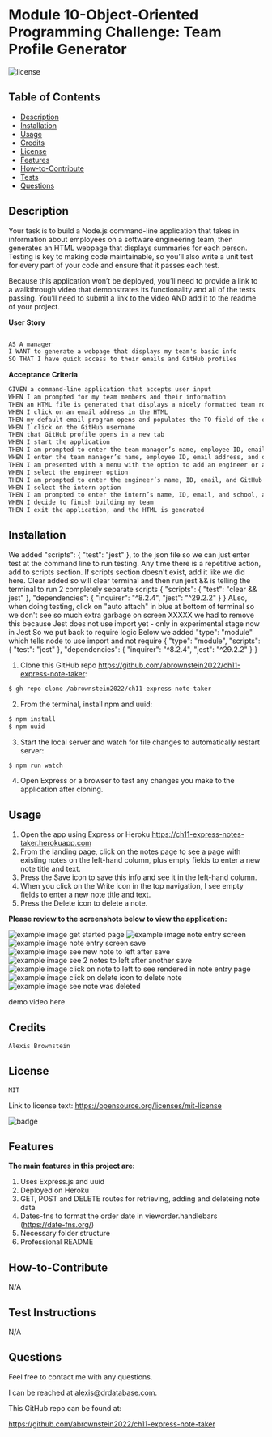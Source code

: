 # Module 10-Object-Oriented Programming Challenge: Team Profile Generator
![license](https://img.shields.io/badge/license-MIT-black)
## Table of Contents

- [Description](#description)
- [Installation](#installation)
- [Usage](#usage)
- [Credits](#credits)
- [License](#license)
- [Features](#features)
- [How-to-Contribute](#how-to-contribute)
- [Tests](#test-instructions)
- [Questions](#questions)

## Description
Your task is to build a Node.js command-line application that takes in information about employees on a software engineering team, then generates an HTML webpage that displays summaries for each person. Testing is key to making code maintainable, so you’ll also write a unit test for every part of your code and ensure that it passes each test.

Because this application won’t be deployed, you’ll need to provide a link to a walkthrough video that demonstrates its functionality and all of the tests passing. You’ll need to submit a link to the video AND add it to the readme of your project.

**User Story**

```md

AS A manager
I WANT to generate a webpage that displays my team's basic info
SO THAT I have quick access to their emails and GitHub profiles

```

**Acceptance Criteria**

```md
GIVEN a command-line application that accepts user input
WHEN I am prompted for my team members and their information
THEN an HTML file is generated that displays a nicely formatted team roster based on user input
WHEN I click on an email address in the HTML
THEN my default email program opens and populates the TO field of the email with the address
WHEN I click on the GitHub username
THEN that GitHub profile opens in a new tab
WHEN I start the application
THEN I am prompted to enter the team manager’s name, employee ID, email address, and office number
WHEN I enter the team manager’s name, employee ID, email address, and office number
THEN I am presented with a menu with the option to add an engineer or an intern or to finish building my team
WHEN I select the engineer option
THEN I am prompted to enter the engineer’s name, ID, email, and GitHub username, and I am taken back to the menu
WHEN I select the intern option
THEN I am prompted to enter the intern’s name, ID, email, and school, and I am taken back to the menu
WHEN I decide to finish building my team
THEN I exit the application, and the HTML is generated

```

## Installation
<!-- audience is other developers -->

We added  "scripts": {
    "test": "jest"
  },
to the json file so we can just enter test at the command line to run testing.
Any time there is a repetitive action, add to scripts section.  If scripts
section doesn't exist, add it like we did here.
Clear added so will clear terminal and then run jest
&& is telling the terminal to run 2 completely separate scripts
{
  "scripts": {
    "test": "clear && jest"
  },
  "dependencies": {
    "inquirer": "^8.2.4",
    "jest": "^29.2.2"
  }
}
ALso, when doing testing, click on "auto attach" in blue at bottom of terminal so we don't see so much extra garbage on screen
XXXXX we had to remove this because Jest does not use import yet - only in experimental stage now in Jest
So we put back to require logic
Below we added "type": "module" which tells node to use import and not require 
{
  "type": "module",
  "scripts": {
    "test": "jest"
  },
  "dependencies": {
    "inquirer": "^8.2.4",
    "jest": "^29.2.2"
  }
}

1. Clone this GitHub repo https://github.com/abrownstein2022/ch11-express-note-taker:
<!-- Check out the gh cli tool from github -->
```bash
$ gh repo clone /abrownstein2022/ch11-express-note-taker
```
2. From the terminal, install npm and uuid:

```bash
$ npm install
$ npm uuid
```

<!-- [] implies user input 
 mysql> restaurant_mgr < C:\[filename].sql
-->

3. Start the local server and watch for file changes to automatically restart server:
```bash
$ npm run watch 
```

4. Open Express or a browser to test any changes you make to the application after cloning.

## Usage

1. Open the app using Express or Heroku https://ch11-express-notes-taker.herokuapp.com
2. From the landing page, click on the notes page to see a page with existing notes on the left-hand column, plus empty fields
to enter a new note title and text.
3. Press the Save icon to save this info and see it in the left-hand column.
4. When you click on the Write icon in the top navigation, I see empty fields to enter a new note title and text. 
5. Press the Delete icon to delete a note.

**Please review to the screenshots below to view the application:**

![example image get started page](./public/images/ch11-express-screen1-get-started-pg.jpg)
![example image note entry screen](./public/images/ch11-express-screen2-note-entry-screen.jpg)
![example image note entry screen save](./public/images/ch11-express-screen3-note-entry-screen-save.jpg)
![example image see new note to left after save](./public/images/ch11-express-screen4-note-to-left-after-save.jpg)
![example image see 2 notes to left after another save](./public/images/ch11-express-screen5-notes-to-left-after-save.jpg)
![example image click on note to left to see rendered in note entry page](./public/images/ch11-express-screen6-click-on-note-to-left-to-see-on-right.jpg)
![example image click on delete icon to delete note](./public/images/ch11-express-screen7-click-on-delete.jpg)
![example image see note was deleted](./public/images/ch11-express-screen8-after-delete.jpg)

demo video here

## Credits

```md
Alexis Brownstein
```

## License

 ```md
 MIT 
```

Link to license text:
https://opensource.org/licenses/mit-license


![badge](https://img.shields.io/badge/license-mit-black)


## Features

<!-- 
# h1
###### h6
**bold**
*italic*
_underline_

| key | value |
|-|-|
| name | 'bob' |


- list
- items

1. numberd
1. list
1. all ones - auttomatic numbering
Feattures for *future* development
 -->
**The main features in this project are:**<br>
1. Uses Express.js and uuid
1. Deployed on Heroku
1. GET, POST and DELETE routes for retrieving, adding and deleteing note data
1. Dates-fns to format the order date in vieworder.handlebars (https://date-fns.org/)
1. Necessary folder structure 
1. Professional README

## How-to-Contribute

N/A

## Test Instructions

N/A

## Questions

Feel free to contact me with any questions.

I can be reached at alexis@drdatabase.com.

This GitHub repo can be found at:
  
https://github.com/abrownstein2022/ch11-express-note-taker
 


